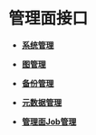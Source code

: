 # 管理面接口<a name="ges_03_0049"></a>

-   **[系统管理](系统管理.md)**  

-   **[图管理](图管理.md)**  

-   **[备份管理](备份管理.md)**  

-   **[元数据管理](元数据管理.md)**  

-   **[管理面Job管理](管理面Job管理.md)**  


